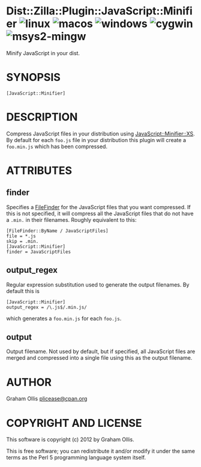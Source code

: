 # Dist::Zilla::Plugin::JavaScript::Minifier ![linux](https://github.com/uperl/Dist-Zilla-Plugin-JavaScript-Minifier/workflows/linux/badge.svg) ![macos](https://github.com/uperl/Dist-Zilla-Plugin-JavaScript-Minifier/workflows/macos/badge.svg) ![windows](https://github.com/uperl/Dist-Zilla-Plugin-JavaScript-Minifier/workflows/windows/badge.svg) ![cygwin](https://github.com/uperl/Dist-Zilla-Plugin-JavaScript-Minifier/workflows/cygwin/badge.svg) ![msys2-mingw](https://github.com/uperl/Dist-Zilla-Plugin-JavaScript-Minifier/workflows/msys2-mingw/badge.svg)

Minify JavaScript in your dist.

# SYNOPSIS

```
[JavaScript::Minifier]
```

# DESCRIPTION

Compress JavaScript files in your distribution using [JavaScript::Minifier::XS](https://metacpan.org/pod/JavaScript::Minifier::XS).  By default for
each `foo.js` file in your distribution this plugin will create a `foo.min.js`
which has been compressed.

# ATTRIBUTES

## finder

Specifies a [FileFinder](https://metacpan.org/pod/Dist::Zilla::Role::FileFinder) for the JavaScript files that
you want compressed.  If this is not specified, it will compress all the JavaScript
files that do not have a `.min.` in their filenames.  Roughly equivalent to
this:

```
[FileFinder::ByName / JavaScriptFiles]
file = *.js
skip = .min.
[JavaScript::Minifier]
finder = JavaScriptFiles
```

## output\_regex

Regular expression substitution used to generate the output filenames.  By default
this is

```
[JavaScript::Minifier]
output_regex = /\.js$/.min.js/
```

which generates a `foo.min.js` for each `foo.js`.

## output

Output filename.  Not used by default, but if specified, all JavaScript files are merged and
compressed into a single file using this as the output filename.

# AUTHOR

Graham Ollis <plicease@cpan.org>

# COPYRIGHT AND LICENSE

This software is copyright (c) 2012 by Graham Ollis.

This is free software; you can redistribute it and/or modify it under
the same terms as the Perl 5 programming language system itself.
